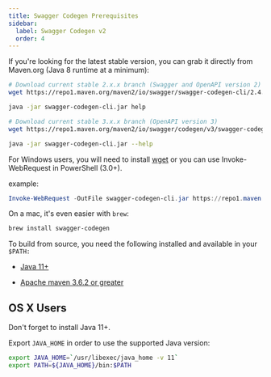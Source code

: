```yaml
---
title: Swagger Codegen Prerequisites
sidebar:
  label: Swagger Codegen v2
  order: 4
---
```



If you're looking for the latest stable version, you can grab it directly from Maven.org (Java 8 runtime at a minimum):

```sh
# Download current stable 2.x.x branch (Swagger and OpenAPI version 2)
wget https://repo1.maven.org/maven2/io/swagger/swagger-codegen-cli/2.4.46/swagger-codegen-cli-2.4.46.jar -O swagger-codegen-cli.jar

java -jar swagger-codegen-cli.jar help

# Download current stable 3.x.x branch (OpenAPI version 3)
wget https://repo1.maven.org/maven2/io/swagger/codegen/v3/swagger-codegen-cli/3.0.71/swagger-codegen-cli-3.0.71.jar -O swagger-codegen-cli.jar

java -jar swagger-codegen-cli.jar --help
```

For Windows users, you will need to install [wget](http://gnuwin32.sourceforge.net/packages/wget.htm) or you can use Invoke-WebRequest in PowerShell (3.0+).

example:

```powershell
Invoke-WebRequest -OutFile swagger-codegen-cli.jar https://repo1.maven.org/maven2/io/swagger/swagger-codegen-cli/2.4.45/swagger-codegen-cli-2.4.45.jar
```

On a mac, it's even easier with `brew`:

```sh
brew install swagger-codegen
```

To build from source, you need the following installed and available in your `$PATH:`

- [Java 11+](http://java.oracle.com)

- [Apache maven 3.6.2 or greater](http://maven.apache.org/)

## OS X Users

Don't forget to install Java 11+.

Export `JAVA_HOME` in order to use the supported Java version:

```sh
export JAVA_HOME=`/usr/libexec/java_home -v 11`
export PATH=${JAVA_HOME}/bin:$PATH
```
